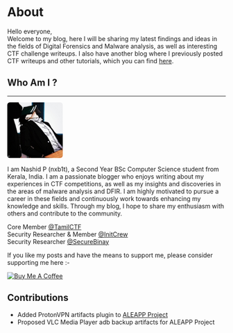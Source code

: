 # About

Hello everyone,<br>
Welcome to my blog, here I will be sharing my latest findings and ideas in the fields of Digital Forensics and Malware analysis, as well as interesting CTF challenge writeups. I also have another blog where I previously posted CTF writeups and other tutorials, which you can find [here](https://nxb1t.neocities.org).

## Who Am I ?

---

<img src="assets/img/profile.jpeg" width=128 height=128 style="border-radius: 6px"/> <br>

I am Nashid P (nxb1t), a Second Year BSc Computer Science student from Kerala, India. I am a passionate blogger who enjoys writing about my experiences in CTF competitions, as well as my insights and discoveries in the areas of malware analysis and DFIR. I am highly motivated to pursue a career in these fields and continuously work towards enhancing my knowledge and skills. Through my blog, I hope to share my enthusiasm with others and contribute to the community.

Core Member [@TamilCTF](https://tamilctf.pages.dev/)  <br>
Security Researcher & Member [@InitCrew](https://initcrew.com/) <br>
Security Researcher [@SecureBinay](https://www.securebinary.in/author/nxb1t)

If you like my posts and have the means to support me, please consider supporting me here :-

<a href="https://www.buymeacoffee.com/nxb1t" target="_blank"><img src="https://cdn.buymeacoffee.com/buttons/v2/default-blue.png" alt="Buy Me A Coffee" style="height: 60px !important;width: 217px !important;" ></a>

## Contributions

* Added ProtonVPN artifacts plugin to [ALEAPP Project](https://github.com/abrignoni/ALEAPP/pulls?q=is%3Apr+is%3Aclosed+author%3Anxb1t)
* Proposed VLC Media Player adb backup artifacts for ALEAPP Project